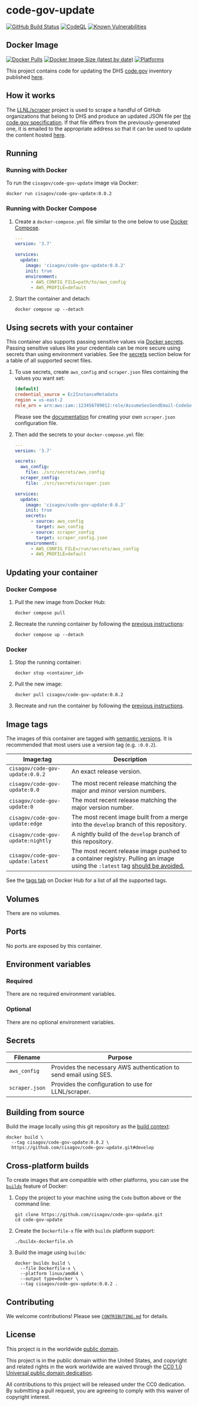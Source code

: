 # code-gov-update #

[![GitHub Build Status](https://github.com/cisagov/code-gov-update/workflows/build/badge.svg)](https://github.com/cisagov/code-gov-update/actions/workflows/build.yml)
[![CodeQL](https://github.com/cisagov/code-gov-update/workflows/CodeQL/badge.svg)](https://github.com/cisagov/code-gov-update/actions/workflows/codeql-analysis.yml)
[![Known Vulnerabilities](https://snyk.io/test/github/cisagov/code-gov-update/badge.svg)](https://snyk.io/test/github/cisagov/code-gov-update)

## Docker Image ##

[![Docker Pulls](https://img.shields.io/docker/pulls/cisagov/code-gov-update)](https://hub.docker.com/r/cisagov/code-gov-update)
[![Docker Image Size (latest by date)](https://img.shields.io/docker/image-size/cisagov/code-gov-update)](https://hub.docker.com/r/cisagov/code-gov-update)
[![Platforms](https://img.shields.io/badge/platforms-amd64%20%7C%20arm%2Fv6%20%7C%20arm%2Fv7%20%7C%20arm64%20%7C%20ppc64le%20%7C%20s390x-blue)](https://hub.docker.com/r/cisagov/code-gov-update/tags)

This project contains code for updating the DHS
[code.gov](https://code.gov) inventory published
[here](https://www.dhs.gov/code.json).

## How it works ##

The [LLNL/scraper](https://github.com/LLNL/scraper) project is used to
scrape a handful of GitHub organizations that belong to DHS and
produce an updated JSON file per [the code.gov
specification](https://code.gov/about/compliance/inventory-code).  If
that file differs from the previously-generated one, it is emailed to
the appropriate address so that it can be used to update the content
hosted [here](https://www.dhs.gov/code.json).

## Running ##

### Running with Docker ###

To run the `cisagov/code-gov-update` image via Docker:

```console
docker run cisagov/code-gov-update:0.0.2
```

### Running with Docker Compose ###

1. Create a `docker-compose.yml` file similar to the one below to use [Docker Compose](https://docs.docker.com/compose/).

    ```yaml
    ---
    version: '3.7'

    services:
      update:
        image: 'cisagov/code-gov-update:0.0.2'
        init: true
        environment:
          - AWS_CONFIG_FILE=path/to/aws_config
          - AWS_PROFILE=default
    ```

1. Start the container and detach:

    ```console
    docker compose up --detach
    ```

## Using secrets with your container ##

This container also supports passing sensitive values via [Docker
secrets](https://docs.docker.com/engine/swarm/secrets/).  Passing sensitive
values like your credentials can be more secure using secrets than using
environment variables.  See the
[secrets](#secrets) section below for a table of all supported secret files.

1. To use secrets, create `aws_config` and `scraper.json` files containing the
   values you want set:

    ```ini
    [default]
    credential_source = Ec2InstanceMetadata
    region = us-east-2
    role_arn = arn:aws:iam::123456789012:role/AssumeSesSendEmail-CodeGovUpdate
    ```

    Please see the [documentation](https://github.com/LLNL/scraper#config-file-options)
    for creating your own `scraper.json` configuration file.

1. Then add the secrets to your `docker-compose.yml` file:

    ```yaml
    ---
    version: '3.7'

    secrets:
      aws_config:
        file: ./src/secrets/aws_config
      scraper_config:
        file: ./src/secrets/scraper.json

    services:
      update:
        image: 'cisagov/code-gov-update:0.0.2'
        init: true
        secrets:
          - source: aws_config
            target: aws_config
          - source: scraper_config
            target: scraper_config.json
        environment:
          - AWS_CONFIG_FILE=/run/secrets/aws_config
          - AWS_PROFILE=default
    ```

## Updating your container ##

### Docker Compose ###

1. Pull the new image from Docker Hub:

    ```console
    docker compose pull
    ```

1. Recreate the running container by following the [previous instructions](#running-with-docker-compose):

    ```console
    docker compose up --detach
    ```

### Docker ###

1. Stop the running container:

    ```console
    docker stop <container_id>
    ```

1. Pull the new image:

    ```console
    docker pull cisagov/code-gov-update:0.0.2
    ```

1. Recreate and run the container by following the [previous instructions](#running-with-docker).

## Image tags ##

The images of this container are tagged with [semantic
versions](https://semver.org).  It is recommended that most users use a version
tag (e.g. `:0.0.2`).

| Image:tag | Description |
|-----------|-------------|
|`cisagov/code-gov-update:0.0.2`| An exact release version. |
|`cisagov/code-gov-update:0.0`| The most recent release matching the major and minor version numbers. |
|`cisagov/code-gov-update:0`| The most recent release matching the major version number. |
|`cisagov/code-gov-update:edge` | The most recent image built from a merge into the `develop` branch of this repository. |
|`cisagov/code-gov-update:nightly` | A nightly build of the `develop` branch of this repository. |
|`cisagov/code-gov-update:latest`| The most recent release image pushed to a container registry.  Pulling an image using the `:latest` tag [should be avoided.](https://vsupalov.com/docker-latest-tag/) |

See the [tags tab](https://hub.docker.com/r/cisagov/code-gov-update/tags) on Docker
Hub for a list of all the supported tags.

## Volumes ##

There are no volumes.

<!--
| Mount point | Purpose |
|-------------|---------|
| `/path/to/volume` | Volume description |
-->

## Ports ##

No ports are exposed by this container.

<!--
| Port | Purpose |
|------|---------|
| `PORT_NUMBER` | Describe its purpose. |
-->

## Environment variables ##

### Required ###

There are no required environment variables.

<!--
| Name | Purpose | Default |
|------|---------|---------|
| `REQUIRED_VARIABLE` | Describe its purpose. | `null` |
-->

### Optional ###

There are no optional environment variables.

<!--
| Name | Purpose | Default |
|------|---------|---------|
| `OPTIONAL_VARIABLE` | Describe its purpose. | `null` |
-->

## Secrets ##

| Filename | Purpose |
|----------|---------|
| `aws_config` | Provides the necessary AWS authentication to send email using SES. |
| `scraper.json` | Provides the configuration to use for LLNL/scraper.

## Building from source ##

Build the image locally using this git repository as the [build context](https://docs.docker.com/engine/reference/commandline/build/#git-repositories):

```console
docker build \
  --tag cisagov/code-gov-update:0.0.2 \
  https://github.com/cisagov/code-gov-update.git#develop
```

## Cross-platform builds ##

To create images that are compatible with other platforms, you can use the
[`buildx`](https://docs.docker.com/buildx/working-with-buildx/) feature of
Docker:

1. Copy the project to your machine using the `Code` button above
   or the command line:

    ```console
    git clone https://github.com/cisagov/code-gov-update.git
    cd code-gov-update
    ```

1. Create the `Dockerfile-x` file with `buildx` platform support:

    ```console
    ./buildx-dockerfile.sh
    ```

1. Build the image using `buildx`:

    ```console
    docker buildx build \
      --file Dockerfile-x \
      --platform linux/amd64 \
      --output type=docker \
      --tag cisagov/code-gov-update:0.0.2 .
    ```

## Contributing ##

We welcome contributions!  Please see [`CONTRIBUTING.md`](CONTRIBUTING.md) for
details.

## License ##

This project is in the worldwide [public domain](LICENSE).

This project is in the public domain within the United States, and
copyright and related rights in the work worldwide are waived through
the [CC0 1.0 Universal public domain
dedication](https://creativecommons.org/publicdomain/zero/1.0/).

All contributions to this project will be released under the CC0
dedication. By submitting a pull request, you are agreeing to comply
with this waiver of copyright interest.
